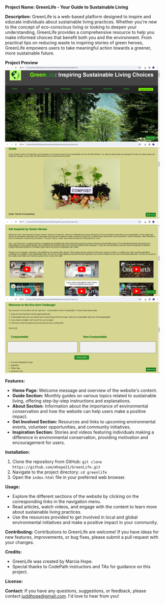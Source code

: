 **Project Name: GreenLife - Your Guide to Sustainable Living**

**Description:**
GreenLife is a web-based platform designed to inspire and educate individuals about sustainable living practices. Whether you're new to the concept of eco-conscious living or looking to deepen your understanding, GreenLife provides a comprehensive resource to help you make informed choices that benefit both you and the environment. From practical tips on reducing waste to inspiring stories of green heroes, GreenLife empowers users to take meaningful action towards a greener, more sustainable future.

**Project Preview**
![Screenshot 1](title-shot.png)
![Screenshot 2](guide.png)
![Screenshot 3](video-section.png)
![Screenshot 3](sorting-game.png)

**Features:**
- **Home Page:** Welcome message and overview of the website's content.
- **Guide Section:** Monthly guides on various topics related to sustainable living, offering step-by-step instructions and explanations.
- **About Section:** Information about the importance of environmental conservation and how the website can help users make a positive impact.
- **Get Involved Section:** Resources and links to upcoming environmental events, volunteer opportunities, and community initiatives.
- **Inspiration Section:** Stories and videos featuring individuals making a difference in environmental conservation, providing motivation and encouragement for users.

**Installation:**
1. Clone the repository from GitHub: `git clone https://github.com/mhope21/GreenLife.git`
2. Navigate to the project directory: `cd greenlife`
3. Open the `index.html` file in your preferred web browser.

**Usage:**
- Explore the different sections of the website by clicking on the corresponding links in the navigation menu.
- Read articles, watch videos, and engage with the content to learn more about sustainable living practices.
- Use the resources provided to get involved in local and global environmental initiatives and make a positive impact in your community.

**Contributing:**
Contributions to GreenLife are welcome! If you have ideas for new features, improvements, or bug fixes, please submit a pull request with your changes.

**Credits:**
- GreenLife was created by Marcia Hope.
- Special thanks to CodePath instructors and TAs for guidance on this project.

**License:**


**Contact:**
If you have any questions, suggestions, or feedback, please contact juddhope@gmail.com. I'd love to hear from you!
